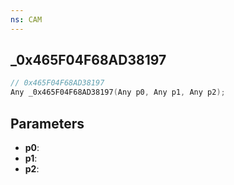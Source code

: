 ```yaml
---
ns: CAM
---
```

## _0x465F04F68AD38197

```c
// 0x465F04F68AD38197
Any _0x465F04F68AD38197(Any p0, Any p1, Any p2);
```

## Parameters
* **p0**:
* **p1**:
* **p2**:

